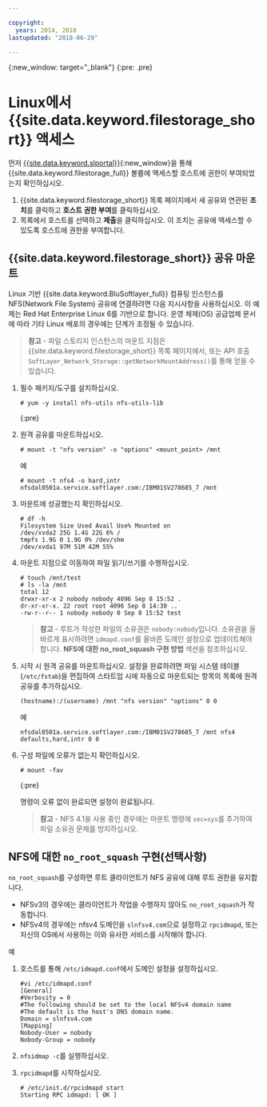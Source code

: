 ```yaml
---

copyright:
  years: 2014, 2018
lastupdated: "2018-06-29"

---
```

{:new_window: target="_blank"}
{:pre: .pre}

# Linux에서 {{site.data.keyword.filestorage_short}} 액세스

먼저 [{{site.data.keyword.slportal}}](https://control.softlayer.com/){:new_window}을 통해 {{site.data.keyword.filestorage_full}} 볼륨에 액세스할 호스트에 권한이 부여되었는지 확인하십시오.

1. {{site.data.keyword.filestorage_short}} 목록 페이지에서 새 공유와 연관된 **조치**를 클릭하고 **호스트 권한 부여**를 클릭하십시오. 
2. 목록에서 호스트를 선택하고 **제출**을 클릭하십시오. 이 조치는 공유에 액세스할 수 있도록 호스트에 권한을 부여합니다. 

## {{site.data.keyword.filestorage_short}} 공유 마운트

Linux 기반 {{site.data.keyword.BluSoftlayer_full}} 컴퓨팅 인스턴스를 NFS(Network File System) 공유에 연결하려면 다음 지시사항을 사용하십시오. 이 예제는 Red Hat Enterprise Linux 6를 기반으로 합니다. 운영 체제(OS) 공급업체 문서에 따라 기타 Linux 배포의 경우에는 단계가 조정될 수 있습니다.

>**참고** - 파일 스토리지 인스턴스의 마운트 지점은 {{site.data.keyword.filestorage_short}} 목록 페이지에서, 또는 API 호출 `SoftLayer_Network_Storage::getNetworkMountAddress()`를 통해 얻을 수 있습니다. 

1. 필수 패키지/도구를 설치하십시오. 
   ```
   # yum -y install nfs-utils nfs-utils-lib
   ```
   {:pre}
    
2. 원격 공유를 마운트하십시오. 
   ```
   # mount -t "nfs version" -o "options" <mount_point> /mnt
   ```
       
   예
   ```
   # mount -t nfs4 -o hard,intr
   nfsdal0501a.service.softlayer.com:/IBM01SV278685_7 /mnt
   ```
 
3. 마운트에 성공했는지 확인하십시오.
   ```
   # df -h
   Filesystem Size Used Avail Use% Mounted on
   /dev/xvda2 25G 1.4G 22G 6% /
   tmpfs 1.9G 0 1.9G 0% /dev/shm
   /dev/xvda1 97M 51M 42M 55%
   ```
    
4. 마운트 지점으로 이동하여 파일 읽기/쓰기를 수행하십시오. 
   ```
   # touch /mnt/test
   # ls -la /mnt
   total 12
   drwxr-xr-x 2 nobody nobody 4096 Sep 8 15:52 .
   dr-xr-xr-x. 22 root root 4096 Sep 8 14:30 ..
   -rw-r--r-- 1 nobody nobody 0 Sep 8 15:52 test
   ```

   >**참고** - 루트가 작성한 파일의 소유권은 `nobody:nobody`입니다. 소유권을 올바르게 표시하려면 `idmapd.conf`를 올바른 도메인 설정으로 업데이트해야 합니다. **NFS에 대한 no_root_squash 구현 방법** 섹션을 참조하십시오. 
    
5. 시작 시 원격 공유를 마운트하십시오. 설정을 완료하려면 파일 시스템 테이블(`/etc/fstab`)을 편집하여 스타트업 시에 자동으로 마운트되는 항목의 목록에 원격 공유를 추가하십시오. 

   ```
   (hostname):/(username) /mnt "nfs version" "options" 0 0
   ```
    
   예
    
   ```
   nfsdal0501a.service.softlayer.com:/IBM01SV278685_7 /mnt nfs4 defaults,hard,intr 0 0
   ```
    
6. 구성 파일에 오류가 없는지 확인하십시오. 

   ```
   # mount -fav
   ```
   {:pre}
    
   명령이 오류 없이 완료되면 설정이 완료됩니다.

   >**참고** - NFS 4.1을 사용 중인 경우에는 마운트 명령에 `sec=sys`를 추가하여 파일 소유권 문제를 방지하십시오. 

 
## NFS에 대한 `no_root_squash` 구현(선택사항)

`no_root_squash`를 구성하면 루트 클라이언트가 NFS 공유에 대해 루트 권한을 유지합니다.  
- NFSv3의 경우에는 클라이언트가 작업을 수행하지 않아도 `no_root_squash`가 작동합니다. 
- NFSv4의 경우에는 nfsv4 도메인을 `slnfsv4.com`으로 설정하고 `rpcidmapd`, 또는 자신의 OS에서 사용하는 이와 유사한 서비스를 시작해야 합니다. 

예

1. 호스트를 통해 `/etc/idmapd.conf`에서 도메인 설정을 설정하십시오.

   ```
   #vi /etc/idmapd.conf
   [General]
   #Verbosity = 0
   #The following should be set to the local NFSv4 domain name
   #The default is the host's DNS domain name.
   Domain = slnfsv4.com
   [Mapping]
   Nobody-User = nobody
   Nobody-Group = nobody
   ```
    
2. `nfsidmap -c`를 실행하십시오.
3. `rpcidmapd`를 시작하십시오.
   ```
   # /etc/init.d/rpcidmapd start
   Starting RPC idmapd: [ OK ]
   ```
